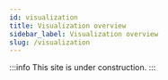 ```yaml
---
id: visualization
title: Visualization overview
sidebar_label: Visualization overview
slug: /visualization
---
```


:::info
This site is under construction.
:::